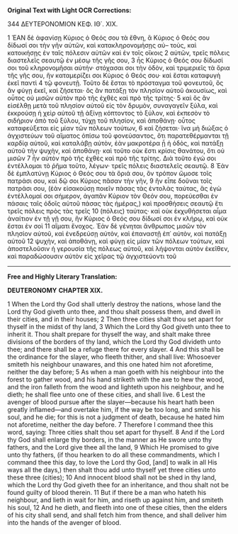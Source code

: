 **Original Text with Light OCR Corrections:**

344 ΔΕΥΤΕΡΟΝΟΜΙΟΝ
ΚΕΦ. ΙΘ΄. ΧΙΧ.

1 ἙΑΝ δὲ ἀφανίσῃ Κύριος ὁ Θεός σου τὰ ἔθνη, ἃ Κύριος ὁ
Θεός σου δίδωσί σοι τὴν γῆν αὐτῶν, καὶ κατακληρονομήσῃς αὐ–
τοὺς, καὶ κατοικήσῃς ἐν ταῖς πόλεσιν αὐτῶν καὶ ἐν τοῖς οἴκοις
2 αὐτῶν, τρεῖς πόλεις διαστελεῖς σεαυτῷ ἐν μέσῳ τῆς γῆς σου,
3 ἧς Κύριος ὁ Θεός σου δίδωσί σοι τοῦ κληρονομῆσαι αὐτήν· στόχασαι
σοι τὴν ὁδὸν, καὶ τριμεριεῖς τὰ ὅρια τῆς γῆς σου, ἣν καταμερίζει
σοι Κύριος ὁ Θεός σου· καὶ ἔσται καταφυγὴ ἐκεῖ παντὶ
4 τῷ φονευτῇ. Τοῦτο δὲ ἔσται τὸ πρόσταγμα τοῦ φονευτοῦ, ὃς ἂν
φύγῃ ἐκεῖ, καὶ ζήσεται· ὃς ἂν πατάξῃ τὸν πλησίον αὑτοῦ ἀκουσίως,
καὶ οὗτος οὐ μισῶν αὐτὸν πρὸ τῆς ἐχθὲς καὶ πρὸ τῆς τρίτης·
5 καὶ ὃς ἂν εἰσέλθῃ μετὰ τοῦ πλησίον αὑτοῦ εἰς τὸν δρυμὸν,
συναγαγεῖν ξύλα, καὶ ἐκκρούσῃ ἡ χεὶρ αὑτοῦ τῇ ἀξίνῃ κόπτοντος
τὸ ξύλον, καὶ ἐκπεσὸν τὸ σιδήριον ἀπὸ τοῦ ξύλου, τύχῃ τοῦ πλησίον,
καὶ ἀποθάνῃ· οὗτος καταφεύξεται εἰς μίαν τῶν πόλεων τούτων,
6 καὶ ζήσεται· ἵνα μὴ διώξας ὁ ἀγχιστεύων τοῦ αἵματος ὀπίσω τοῦ
φονεύσαντος, ὅτι παρατεθέρμανται τῇ καρδίᾳ αὑτοῦ, καὶ καταλάβῃ
αὐτὸν, ἐὰν μακροτέρα ᾖ ἡ ὁδὸς, καὶ πατάξῃ αὑτοῦ τὴν ψυχὴν,
καὶ ἀποθάνῃ· καὶ τοῦτο οὐκ ἔστι κρίσις θανάτου, ὅτι οὐ μισῶν
7 ἦν αὐτὸν πρὸ τῆς ἐχθὲς καὶ πρὸ τῆς τρίτης. Διὰ τοῦτο ἐγώ σοι
ἐντέλλομαι τὸ ῥῆμα τοῦτο, λέγων· τρεῖς πόλεις διαστελεῖς σεαυτῷ.
8 Ἐὰν δὲ ἐμπλατύνῃ Κύριος ὁ Θεός σου τὰ ὅριά σου, ὃν τρόπον
ὤμοσε τοῖς πατράσι σου, καὶ δῷ σοι Κύριος πᾶσαν τὴν γῆν,
9 ἣν εἶπε δοῦναι τοῖς πατράσι σου, (ἐὰν εἰσακούσῃ ποιεῖν πάσας τὰς
ἐντολὰς ταύτας, ἃς ἐγὼ ἐντέλλομαί σοι σήμερον, ἀγαπᾶν Κύριον
τὸν Θεόν σου, πορεύεσθαι ἐν πάσαις ταῖς ὁδοῖς αὐτοῦ πάσας τὰς
ἡμέρας,) καὶ προσθήσεις σεαυτῷ ἔτι τρεῖς πόλεις πρὸς τὰς τρεῖς
10 (πόλεις) ταύτας· καὶ οὐκ ἐκχυθήσεται αἷμα ἀναίτιον ἐν τῇ γῇ σου,
ἣν Κύριος ὁ Θεός σου δίδωσί σοι ἐν κλήρῳ, καὶ οὐκ ἔσται ἐν σοὶ
11 αἵματι ἔνοχος. Ἐὰν δὲ γένηται ἄνθρωπος μισῶν τὸν πλησίον αὑτοῦ,
καὶ ἐνεδρεύσῃ αὐτὸν, καὶ ἐπαναστῇ ἐπ᾿ αὐτὸν, καὶ πατάξῃ αὑτοῦ
12 ψυχὴν, καὶ ἀποθάνῃ, καὶ φύγῃ εἰς μίαν τῶν πόλεων τούτων, καὶ
ἀποστελοῦσιν ἡ γερουσία τῆς πόλεως αὐτοῦ, καὶ λήψονται αὐτὸν
ἐκεῖθεν, καὶ παραδώσουσιν αὐτὸν εἰς χεῖρας τῷ ἀγχιστεύοντι τοῦ

---

**Free and Highly Literary Translation:**

**DEUTERONOMY**
**CHAPTER XIX.**

1 When the Lord thy God shall utterly destroy the nations, whose land the Lord thy God giveth unto thee, and thou shalt possess them, and dwell in their cities, and in their houses;
2 Then three cities shalt thou set apart for thyself in the midst of thy land,
3 Which the Lord thy God giveth unto thee to inherit it. Thou shalt prepare for thyself the way, and shalt make three divisions of the borders of thy land, which the Lord thy God divideth unto thee; and there shall be a refuge there for every slayer.
4 And this shall be the ordinance for the slayer, who fleeth thither, and shall live: Whosoever smiteth his neighbour unawares, and this one hated him not aforetime, neither the day before;
5 As when a man goeth with his neighbour into the forest to gather wood, and his hand striketh with the axe to hew the wood, and the iron falleth from the wood and lighteth upon his neighbour, and he dieth; he shall flee unto one of these cities, and shall live.
6 Lest the avenger of blood pursue after the slayer—because his heart hath been greatly inflamed—and overtake him, if the way be too long, and smite his soul, and he die; for this is not a judgment of death, because he hated him not aforetime, neither the day before.
7 Therefore I command thee this word, saying: Three cities shalt thou set apart for thyself.
8 And if the Lord thy God shall enlarge thy borders, in the manner as He swore unto thy fathers, and the Lord give thee all the land,
9 Which He promised to give unto thy fathers, (if thou hearken to do all these commandments, which I command thee this day, to love the Lord thy God, [and] to walk in all His ways all the days,) then shalt thou add unto thyself yet three cities unto these three (cities);
10 And innocent blood shall not be shed in thy land, which the Lord thy God giveth thee for an inheritance, and thou shalt not be found guilty of blood therein.
11 But if there be a man who hateth his neighbour, and lieth in wait for him, and riseth up against him, and smiteth his soul,
12 And he dieth, and fleeth into one of these cities, then the elders of his city shall send, and shall fetch him from thence, and shall deliver him into the hands of the avenger of blood.